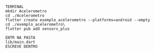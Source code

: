         TERMINAL
        mkdir Acelerometro
        cd ./Acelerometro
        flutter create exemplo_acelerometro --platforms=android --empty
        cd ./exemplo_acelerometro\
        flutter pub add sensors_plus

        ENTR NA PASTA 
        lib/main.dart
        ESCREVE DENTRO

